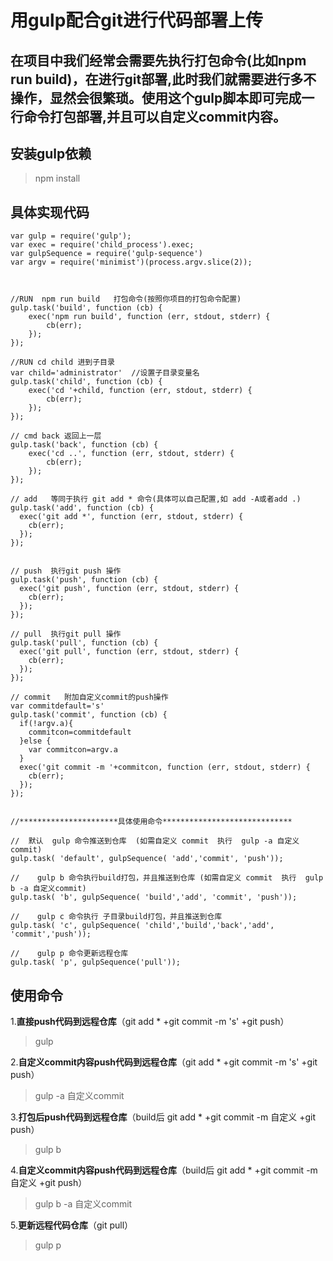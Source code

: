 # 用gulp配合git进行代码部署上传
## 在项目中我们经常会需要先执行打包命令(比如npm run build)，在进行git部署,此时我们就需要进行多不操作，显然会很繁琐。使用这个gulp脚本即可完成一行命令打包部署,并且可以自定义commit内容。
## 安装gulp依赖
> npm install 
> 

## 具体实现代码

```
var gulp = require('gulp');
var exec = require('child_process').exec;
var gulpSequence = require('gulp-sequence')
var argv = require('minimist')(process.argv.slice(2));



//RUN  npm run build   打包命令(按照你项目的打包命令配置)
gulp.task('build', function (cb) {
    exec('npm run build', function (err, stdout, stderr) {
        cb(err);
    });
});

//RUN cd child 进到子目录
var child='administrator'  //设置子目录变量名
gulp.task('child', function (cb) {
    exec('cd '+child, function (err, stdout, stderr) {
        cb(err);
    });
});

// cmd back 返回上一层
gulp.task('back', function (cb) {
    exec('cd ..', function (err, stdout, stderr) {
        cb(err);
    });
});

// add   等同于执行 git add * 命令(具体可以自己配置,如 add -A或者add .)
gulp.task('add', function (cb) {
  exec('git add *', function (err, stdout, stderr) {
    cb(err);
  });
});


// push  执行git push 操作
gulp.task('push', function (cb) {
  exec('git push', function (err, stdout, stderr) {
    cb(err);
  });
});

// pull  执行git pull 操作
gulp.task('pull', function (cb) {
  exec('git pull', function (err, stdout, stderr) {
    cb(err);
  });
});

// commit   附加自定义commit的push操作
var commitdefault='s'
gulp.task('commit', function (cb) {
  if(!argv.a){
    commitcon=commitdefault
  }else {
    var commitcon=argv.a
  }
  exec('git commit -m '+commitcon, function (err, stdout, stderr) {
    cb(err);
  });
});


//**********************具体使用命令*****************************

//  默认  gulp 命令推送到仓库  (如需自定义 commit  执行  gulp -a 自定义commit)
gulp.task( 'default', gulpSequence( 'add','commit', 'push'));

//    gulp b 命令执行build打包，并且推送到仓库 (如需自定义 commit  执行  gulp b -a 自定义commit)
gulp.task( 'b', gulpSequence( 'build','add', 'commit', 'push'));

//    gulp c 命令执行 子目录build打包，并且推送到仓库
gulp.task( 'c', gulpSequence( 'child','build','back','add', 'commit','push'));

//    gulp p 命令更新远程仓库
gulp.task( 'p', gulpSequence('pull'));

```
##  使用命令
1.__直接push代码到远程仓库__（git add * +git commit -m 's'  +git push）
> gulp
> 

2.__自定义commit内容push代码到远程仓库__（git add * +git commit -m 's' +git push）
> gulp -a 自定义commit
> 

3.__打包后push代码到远程仓库__（build后 git add * +git commit -m 自定义 +git push）
> gulp b 


4.__自定义commit内容push代码到远程仓库__（build后 git add * +git commit -m 自定义 +git push）
> gulp b -a 自定义commit
> 

5.__更新远程代码仓库__（git pull）
> gulp p
> 
